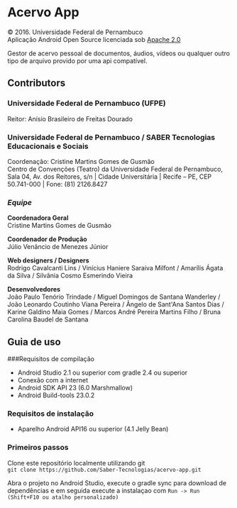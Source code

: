# Acervo App
© 2016. Universidade Federal de Pernambuco  
Aplicação Android Open Source licenciada sob [Apache 2.0](https://www.apache.org/licenses/LICENSE-2.0)  

Gestor de acervo pessoal de documentos, áudios, vídeos ou qualquer outro tipo de arquivo provido por uma api compatível.  

## Contributors
### Universidade Federal de Pernambuco (UFPE)
Reitor: Anísio Brasileiro de Freitas Dourado  

### Universidade Federal de Pernambuco / SABER Tecnologias Educacionais e Sociais  
Coordenação: Cristine Martins Gomes de Gusmão  
Centro de Convenções (Teatro) da Universidade Federal de Pernambuco, Sala 04, Av. dos Reitores, s/n 
| Cidade Universitária | Recife – PE, CEP 50.741-000 | Fone: (81) 2126.8427  

### _Equipe_

**Coordenadora Geral**  
Cristine Martins Gomes de Gusmão
  
**Coordenador de Produção**  
Júlio Venâncio de Menezes Júnior  
  
**Web designers / Designers**  
Rodrigo Cavalcanti Lins / Vinícius Haniere Saraiva Milfont / Amarílis Ágata da Silva / Silvânia Cosmo Esmerindo Vieira  
  
**Desenvolvedores**  
João Paulo Tenório Trindade / Miguel Domingos de Santana Wanderley / 
João Leonardo Coutinho Viana Pereira / Ângelo de Sant'Ana Santos Dias / 
Karine Galdino Maia Gomes / Marcos André Pereira Martins Filho / Bruna Carolina Baudel de Santana


## Guia de uso
###Requisitos de compilação
* Android Studio 2.1 ou superior com gradle 2.4 ou superior
* Conexão com a internet
* Android SDK API 23 (6.0 Marshmallow)
* Android Build-tools 23.0.2

### Requisitos de instalação
* Aparelho Android API16 ou superior (4.1  Jelly Bean)  

### Primeiros passos
Clone este repositório localmente utilizando git  
`git clone https://github.com/Saber-Tecnologias/acervo-app.git`  

Abra o projeto no Android Studio, execute o gradle sync para download de dependências e em seguida execute a instalaçao com
`Run -> Run (Shift+F10 ou atalho personalizado)`
